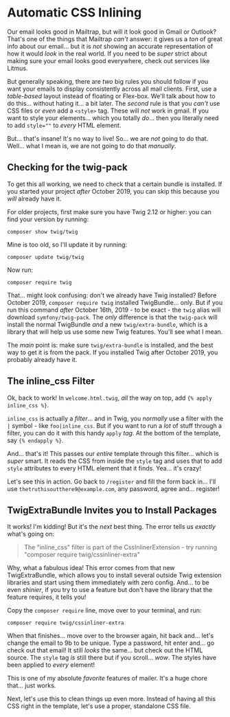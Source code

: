 # Automatic CSS Inlining

Our email looks good in Mailtrap, but will it look good in Gmail or Outlook? That's
one of the things that Mailtrap *can't* answer: it gives us a *ton* of great
info about our email... but it is *not* showing an accurate representation of
how it would *look* in the real world. If you need to be *super* strict
about making sure your email looks good everywhere, check out services like Litmus.

But generally speaking, there are *two* big rules you should follow if you want
your emails to display consistently across all mail clients. First, use a
*table-based* layout instead of floating or Flex-box. We'll talk about how to
do this... without hating it... a bit later. The *second* rule is that you
*can't* use CSS files or *even* add a `<style>` tag. These will *not* work in gmail.
If you want to style your elements... which you totally *do*... then you
literally need to add `style=""` to *every* HTML element.

But... that's insane! It's no way to live! So... we are *not* going to do that.
Well... what I mean is, we are not going to do that *manually*.

## Checking for the twig-pack

To get this all working, we need to check that a certain bundle is installed.
If you started your project *after* October 2019, you can skip this because you
*will* already have it.

For older projects, first make sure you have Twig 2.12 or higher: you can find
your version by running:

```terminal
composer show twig/twig
```

Mine is too old, so I'll update it by running:

```terminal
composer update twig/twig
```

Now run:

```terminal
composer require twig
```

That... might look confusing: don't we already have Twig installed? Before
October 2019, `composer require twig` installed TwigBundle... only. But
if you run this command *after* October 16th, 2019 - to be exact - the `twig`
alias will download `symfony/twig-pack`. The *only* difference is that the
`twig-pack` will install the normal TwigBundle *and* a new `twig/extra-bundle`,
which is a library that will help us use some new Twig features. You'll see
what I mean.

The *main* point is: make sure `twig/extra-bundle` is installed, and the best way
to get it is from the pack. If you installed Twig after October 2019, you probably
already have it.

## The inline_css Filter

Ok, back to work! In `welcome.html.twig`, *all* the way on top, add
`{% apply inline_css %}`.

`inline_css` is actually a *filter*... and in Twig, you *normally* use a filter
with the `|` symbol - like `foo|inline_css`. But if you want to run a *lot* of
stuff through a filter, you can do it with this handy `apply` *tag*. At the bottom
of the template, say `{% endapply %}`.

And... that's it! This passes our *entire* template through this filter... which
is *super* smart. It reads the CSS from inside the `style` tag and uses
that to add `style` attributes to every HTML element that it finds. Yea... it's
crazy!

Let's see this in action. Go back to `/register` and fill the form back in... I'll
use `thetruthisoutthere9@example.com`, any password, agree and... register!

## TwigExtraBundle Invites you to Install Packages

It works! I'm kidding! But it's the *next* best thing. The error tells us *exactly*
what's going on:

> The "inline_css" filter is part of the CssInlinerExtension - try running
> "composer require twig/cssinliner-extra"

Why, what a fabulous idea! This error comes from that new TwigExtraBundle, which
allows you to install several outside Twig extension libraries and start using
them immediately with zero config. And... to be even *shinier*, if you try to use
a feature but don't have the library that the feature requires, it tells you!

Copy the `composer require` line, move over to your terminal, and run:

```terminal
composer require twig/cssinliner-extra
```

When that finishes... move over to the browser again, hit back and... let's change
the email to 9b to be unique. Type a password, hit enter and... go check out that
email! It still *looks* the same... but check out the HTML source. The `style`
tag *is* still there but if you scroll... *wow*. The styles have been applied
to *every* element!

This is one of my absolute *favorite* features of mailer. It's a huge chore that...
just works.

Next, let's use this to clean things up even more. Instead of having all this CSS
right in the template, let's use a proper, standalone CSS file.
